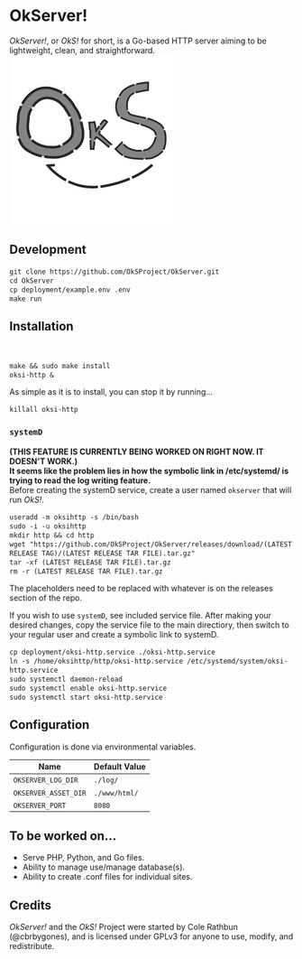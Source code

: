# OkServer!
_OkServer!_, or _OkS!_ for short, is a Go-based HTTP server aiming to be lightweight, clean, and straightforward.
<img src="OkS.svg" width="300px" />

## Development
    git clone https://github.com/OkSProject/OkServer.git
    cd OkServer
    cp deployment/example.env .env
    make run

## Installation
<br>

    make && sudo make install
    oksi-http &
    
As simple as it is to install, you can stop it by running...

    killall oksi-http


### `systemD`
**(THIS FEATURE IS CURRENTLY BEING WORKED ON RIGHT NOW. IT DOESN'T WORK.)**<br>
**It seems like the problem lies in how the symbolic link in /etc/systemd/ is trying to read the log writing feature.**
<br>
Before creating the systemD service, create a user named `okserver` that will run *OkS!*.
    
    useradd -m oksihttp -s /bin/bash
    sudo -i -u oksihttp
    mkdir http && cd http
    wget "https://github.com/OkSProject/OkServer/releases/download/(LATEST RELEASE TAG)/(LATEST RELEASE TAR FILE).tar.gz"
    tar -xf (LATEST RELEASE TAR FILE).tar.gz
    rm -r (LATEST RELEASE TAR FILE).tar.gz

The placeholders need to be replaced with whatever is on the releases section of the repo.

If you wish to use `systemD`, see included service file. After making your desired changes, copy the service file to the main directiory, then switch to your regular user and create a symbolic link to systemD.

    cp deployment/oksi-http.service ./oksi-http.service
    ln -s /home/oksihttp/http/oksi-http.service /etc/systemd/system/oksi-http.service
    sudo systemctl daemon-reload
    sudo systemctl enable oksi-http.service
    sudo systemctl start oksi-http.service

## Configuration
Configuration is done via environmental variables.

| Name | Default Value |
| --- | --- |
| `OKSERVER_LOG_DIR` | `./log/` |
| `OKSERVER_ASSET_DIR` | `./www/html/` |
| `OKSERVER_PORT` | `8080` |

## To be worked on...
- Serve PHP, Python, and Go files.
- Ability to manage use/manage database(s).
- Ability to create .conf files for individual sites.

## Credits
_OkServer!_ and the _OkS!_ Project were started by Cole Rathbun (@cbrbygones), and is licensed under GPLv3 for anyone to use, modify, and redistribute.
